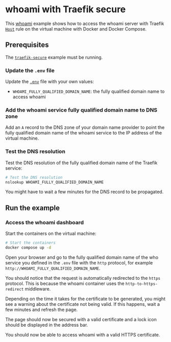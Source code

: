 # whoami with Traefik secure

This [whoami](https://github.com/traefik/whoami) example shows how to access the
whoami server with Traefik
[`Host`](https://doc.traefik.io/traefik/routing/routers/#rule) rule on the
virtual machine with Docker and Docker Compose.

## Prerequisites

The [`traefik-secure`](../traefik-secure/README.md) example must be running.

### Update the `.env` file

Update the [`.env`](.env) file with your own values:

- `WHOAMI_FULLY_QUALIFIED_DOMAIN_NAME`: the fully qualified domain name to
  access whoami

### Add the whoami service fully qualified domain name to DNS zone

Add an `A` record to the DNS zone of your domain name provider to point the
fully qualified domain name of the whoami service to the IP address of the
virtual machine.

### Test the DNS resolution

Test the DNS resolution of the fully qualified domain name of the Traefik
service:

```sh
# Test the DNS resolution
nslookup WHOAMI_FULLY_QUALIFIED_DOMAIN_NAME
```

You might have to wait a few minutes for the DNS record to be propagated.

## Run the example

### Access the whoami dashboard

Start the containers on the virtual machine:

```sh
# Start the containers
docker compose up -d
```

Open your browser and go to the fully qualified domain name of the who service
you defined in the `.env` file with the `http` protocol, for example
`http://WHOAMI_FULLY_QUALIFIED_DOMAIN_NAME`.

You should notice that the request is automatically redirected to the `https`
protocol. This is because the whoami container uses the `http-to-https-redirect`
middleware.

Depending on the time it takes for the certificate to be generated, you might
see a warning about the certificate not being valid. If this happens, wait a few
minutes and refresh the page.

The page should now be secured with a valid certificate and a lock icon should
be displayed in the address bar.

You should now be able to access whoami with a valid HTTPS certificate.
